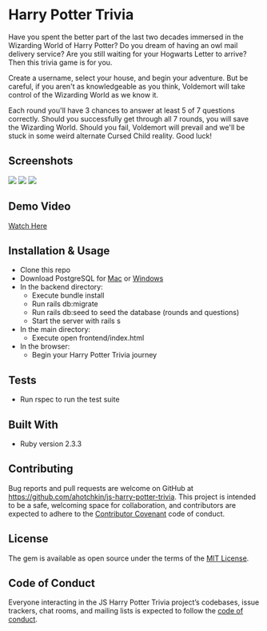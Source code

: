 # Harry Potter Trivia

Have you spent the better part of the last two decades immersed in the Wizarding World of Harry Potter? Do you dream of having an owl mail delivery service? Are you still waiting for your Hogwarts Letter to arrive? Then this trivia game is for you.

Create a username, select your house, and begin your adventure. But be careful, if you aren't as knowledgeable as you think, Voldemort will take control of the Wizarding World as we know it.

Each round you'll have 3 chances to answer at least 5 of 7 questions correctly. Should you successfully get through all 7 rounds, you will save the Wizarding World. Should you fail, Voldemort will prevail and we'll be stuck in some weird alternate Cursed Child reality. Good luck!

## Screenshots

![](https://user-images.githubusercontent.com/33204849/76117042-0ffc4180-5fb9-11ea-920d-3ebef94f797c.png)
![](https://user-images.githubusercontent.com/33204849/76117072-1e4a5d80-5fb9-11ea-9756-84c8cbb007c8.png)
![](https://user-images.githubusercontent.com/33204849/76117119-3326f100-5fb9-11ea-9a91-bc5e75c77e8e.png)

## Demo Video

[Watch Here](https://youtu.be/rpA5Lei2CPc)

## Installation & Usage

* Clone this repo
* Download PostgreSQL for [Mac](https://postgresapp.com/downloads.html) or [Windows](https://www.postgresql.org/download/)
* In the backend directory:
  * Execute bundle install
  * Run rails db:migrate
  * Run rails db:seed to seed the database (rounds and questions)
  * Start the server with rails s
* In the main directory:
  * Execute open frontend/index.html
* In the browser:
  * Begin your Harry Potter Trivia journey

## Tests

* Run rspec to run the test suite

## Built With

* Ruby version 2.3.3

## Contributing

Bug reports and pull requests are welcome on GitHub at https://github.com/ahotchkin/js-harry-potter-trivia. This project is intended to be a safe, welcoming space for collaboration, and contributors are expected to adhere to the [Contributor Covenant](http://contributor-covenant.org) code of conduct.

## License

The gem is available as open source under the terms of the [MIT License](https://opensource.org/licenses/MIT).

## Code of Conduct

Everyone interacting in the JS Harry Potter Trivia project’s codebases, issue trackers, chat rooms, and mailing lists is expected to follow the [code of conduct](https://github.com/ahotchkin/js-harry-potter-trivia/blob/master/CODE_OF_CONDUCT.md).
